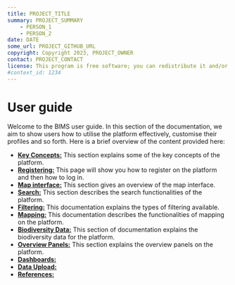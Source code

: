 ```yaml
---
title: PROJECT_TITLE
summary: PROJECT_SUMMARY
    - PERSON_1
    - PERSON_2
date: DATE
some_url: PROJECT_GITHUB_URL
copyright: Copyright 2023, PROJECT_OWNER
contact: PROJECT_CONTACT
license: This program is free software; you can redistribute it and/or modify it under the terms of the GNU Affero General Public License as published by the Free Software Foundation; either version 3 of the License, or (at your option) any later version.
#context_id: 1234
---
```


# User guide
<!-- Narrative Instructions on how to use the product/platform -->

Welcome to the BIMS user guide. In this section of the documentation, we aim to show users how to utilise the platform effectively, customise their profiles and so forth. Here is a brief overview of the content provided here:

* **[Key Concepts:](key-concepts.md)** This section explains some of the key concepts of the platform.
* **[Registering:](registering.md)** This page will show you how to register on the platform and then how to log in.
* **[Map interface:](map-interface.md)** This section gives an overview of the map interface.
* **[Search:](search.md)** This section describes the search functionalities of the platform.
* **[Filtering:](filtering.md)** This documentation explains the types of filtering available.
* **[Mapping:](mapping.md)** This documentation describes the functionalities of mapping on the platform.
* **[Biodiversity Data:](biodiversity.md)** This section of documentation explains the biodiversity data for the platform.
* **[Overview Panels:](panels.md)** This section explains the overview panels on the platform.
* **[Dashboards:](dashboards.md)** 
* **[Data Upload:](data-upload.md)** 
* **[References:](references.md)** 
